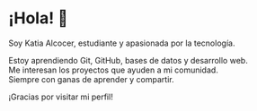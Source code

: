 # ¡Hola! 👋
Soy Katia Alcocer, estudiante y apasionada por la tecnología.

 Estoy aprendiendo Git, GitHub, bases de datos y desarrollo web.  
 Me interesan los proyectos que ayuden a mi comunidad.  
 Siempre con ganas de aprender y compartir.

¡Gracias por visitar mi perfil!


<!--
**Katia-Alcocer/katia-alcocer** is a ✨ _special_ ✨ repository because its `README.md` (this file) appears on your GitHub profile.

Here are some ideas to get you started:

- 🔭 I’m currently working on ...
- 🌱 I’m currently learning ...
- 👯 I’m looking to collaborate on ...
- 🤔 I’m looking for help with ...
- 💬 Ask me about ...
- 📫 How to reach me: ...
- 😄 Pronouns: ...
- ⚡ Fun fact: ...
-->

